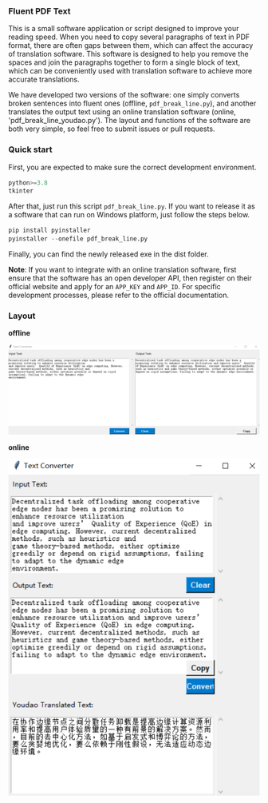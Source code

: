 ### Fluent PDF Text

This is a small software application or script designed to improve your reading speed. When you need to copy several paragraphs of text in PDF format, there are often gaps between them, which can affect the accuracy of translation software. This software is designed to help you remove the spaces and join the paragraphs together to form a single block of text, which can be conveniently used with translation software to achieve more accurate translations.



We have developed two versions of the software: one simply converts broken sentences into fluent ones (offline, `pdf_break_line.py`), and another translates the output text using an online translation software (online, 'pdf_break_line_youdao.py'). The layout and functions of the software are both very simple, so feel free to submit issues or pull requests.



### Quick start

First, you are expected to make sure the correct development environment.  

```python
python>=3.8
tkinter
```

After that, just run this script `pdf_break_line.py`. If you want to release it as a software that can run on Windows platform,  just follow the steps below.

```python
pip install pyinstaller
pyinstaller --onefile pdf_break_line.py
```

Finally, you can find the newly released exe in the dist folder.



**Note**: If you want to integrate with an online translation software, first ensure that the software has an open developer API, then register on their official website and apply for an `APP_KEY` and `APP_ID`. For specific development processes, please refer to the official documentation.



### Layout

**offline**

![image-20230414214444391](.\img\image-20230414214444391.png)



**online**

![image-20230414214952807](.\img\image-20230414214952807.png)